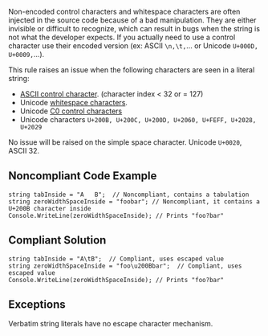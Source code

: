 
Non-encoded control characters and whitespace characters are often injected in the source code because of a bad manipulation. They are either invisible or difficult to recognize, which can result in bugs when the string is not what the developer expects. If you actually need to use a control character use their encoded version (ex: ASCII `\n,\t,`... or Unicode `U+000D, U+0009,`...).

This rule raises an issue when the following characters are seen in a literal string:

- [ASCII control character](https://en.wikipedia.org/wiki/ASCII#Control_characters). (character index &lt; 32 or = 127)
- Unicode [whitespace characters](https://en.wikipedia.org/wiki/Unicode_character_property#Whitespace).
- Unicode [C0 control characters](https://en.wikipedia.org/wiki/C0_and_C1_control_codes)
- Unicode characters `U+200B, U+200C, U+200D, U+2060, U+FEFF, U+2028, U+2029`


No issue will be raised on the simple space character. Unicode `U+0020`, ASCII 32.

## Noncompliant Code Example


    string tabInside = "A	B";  // Noncompliant, contains a tabulation
    string zeroWidthSpaceInside = "foo​bar"; // Noncompliant, it contains a U+200B character inside
    Console.WriteLine(zeroWidthSpaceInside); // Prints "foo?bar"


## Compliant Solution


    string tabInside = "A\tB";  // Compliant, uses escaped value
    string zeroWidthSpaceInside = "foo\u200Bbar";  // Compliant, uses escaped value
    Console.WriteLine(zeroWidthSpaceInside); // Prints "foo?bar"


## Exceptions

Verbatim string literals have no escape character mechanism.
